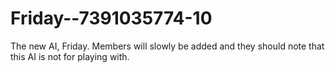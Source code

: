 # Friday--7391035774-10
The new AI, Friday.
Members will slowly be added and they should note that this AI is not for playing with.
